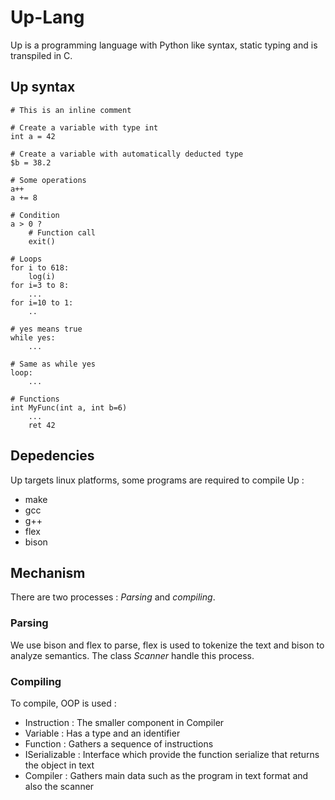 # Up-Lang

Up is a programming language with Python like syntax, static typing and is transpiled in C.

## Up syntax

```
# This is an inline comment

# Create a variable with type int
int a = 42

# Create a variable with automatically deducted type
$b = 38.2

# Some operations
a++
a += 8

# Condition
a > 0 ?
    # Function call
    exit()

# Loops
for i to 618:
    log(i)
for i=3 to 8:
    ...
for i=10 to 1:
    ..

# yes means true
while yes:
    ...

# Same as while yes
loop:
    ...

# Functions
int MyFunc(int a, int b=6)
    ...
    ret 42
```

## Depedencies

Up targets linux platforms, some programs are required to compile Up :

- make
- gcc
- g++
- flex
- bison

## Mechanism

There are two processes : *Parsing* and *compiling*.

### Parsing

We use bison and flex to parse, flex is used to tokenize the text and
bison to analyze semantics. The class *Scanner* handle this process.

### Compiling

To compile, OOP is used :
- Instruction : The smaller component in Compiler
- Variable : Has a type and an identifier
- Function : Gathers a sequence of instructions
- ISerializable : Interface which provide the function serialize that returns the object in text
- Compiler : Gathers main data such as the program in text format and also the scanner
